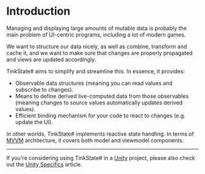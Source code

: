 # Introduction

Managing and displaying large amounts of mutable data is probably the main problem of UI-centric programs, including a lot of modern games.

We want to structure our data nicely, as well as combine, transform and cache it, and we want to make sure that changes are properly propagated and views are updated accordingly.

TinkState# aims to simplify and streamline this. In essence, it provides:

 - Observable data structures (meaning you can read values and subscribe to changes).
 - Means to define derived live-computed data from those observables (meaning changes to source values automatically updates derived values).
 - Efficient binding mechanism for your code to react to changes (e.g. update the UI).

In other worlds, TinkState# implements reactive state handling. In terms of [MVVM](https://en.wikipedia.org/wiki/Model%E2%80%93view%E2%80%93viewmodel) architecture, it covers both model and viewmodel components.

---

If you're considering using TinkState# in a [Unity](https://unity.com/) project, please also check out the [Unity Specifics](articles/unity.md) article.

